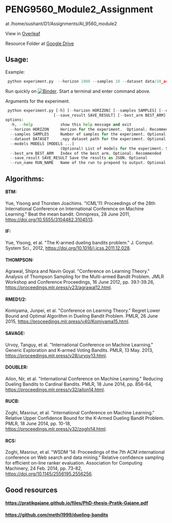 # PENG9560_Module2_Assignment


at /home/sushant/D1/Assignments/AI_9560_module2


View in [Overleaf](https://www.overleaf.com/read/bpqxdfxbsxds#deab8a)

Resource Folder at [Google Drive](https://drive.google.com/drive/u/0/folders/1ZamN8_n0ETlPOtv5ehjcDv1lExfxLtVT)

## Usage:
Example:
```python
 python experiment.py  --horizon 1000 --samples 10 --dataset data/10_art.npy  --best_arm 0   --save_result true --run_name run1  --models RMED1 IF BTM DOUBLER THOMPSON
```
Run quickly on [![Binder](https://mybinder.org/badge_logo.svg)](https://mybinder.org/v2/gh/SushantGautam/PENG9560_Module2_Assignment/HEAD). Start a terminal and enter command above.

Arguments for the experiment.

```python
 python experiment.py [-h] [--horizon HORIZON] [--samples SAMPLES] [--dataset DATASET] [--models MODELS [MODELS ...]]
                     [--save_result SAVE_RESULT] [--best_arm BEST_ARM] [--run_name RUN_NAME]
options:
  -h, --help            show this help message and exit
  --horizon HORIZON     Horizon for the experiment.  Optional; Recommended to set
  --samples SAMPLES     Number of samples for the experiment. Optional; Recommended to set
  --dataset DATASET     .npy dataset path for the experiment. Optional; Recommended to set
  --models MODELS [MODELS ...]
                        (Optional) List of models for the experiment. Sets all by default: RMED1  RMED2 IF BTM DOUBLER SAVAGE RUCB RCS THOMPSON
  --best_arm BEST_ARM   Index of the best arm. Optional; Recommended
  --save_result SAVE_RESULT Save the results as JSON. Optional
  --run_name RUN_NAME   Name of the run to prepend to output. Optional
```


## Algorithms:


#### BTM:
Yue, Yisong and Thorsten Joachims. "ICML'11: Proceedings of the 28th International Conference on International Conference on Machine Learning." Beat the mean bandit. Omnipress, 28 June 2011, https://doi.org/10.5555/3104482.3104513.

#### IF:
Yue, Yisong, et al. "The K-armed dueling bandits problem." J. Comput. System Sci., 2012, https://doi.org/10.1016/j.jcss.2011.12.028.

#### THOMPSON:
Agrawal, Shipra and Navin Goyal. "Conference on Learning Theory." Analysis of Thompson Sampling for the Multi-armed Bandit Problem. JMLR Workshop and Conference Proceedings, 16 June 2012, pp. 39.1-39.26, https://proceedings.mlr.press/v23/agrawal12.html.

#### RMED1/2:
Komiyama, Junpei, et al. "Conference on Learning Theory." Regret Lower Bound and Optimal Algorithm in Dueling Bandit Problem. PMLR, 26 June 2015, https://proceedings.mlr.press/v40/Komiyama15.html.

#### SAVAGE:
Urvoy, Tanguy, et al. "International Conference on Machine Learning." Generic Exploration and K-armed Voting Bandits. PMLR, 13 May. 2013, https://proceedings.mlr.press/v28/urvoy13.html.

#### DOUBLER:
Ailon, Nir, et al. "International Conference on Machine Learning." Reducing Dueling Bandits to Cardinal Bandits. PMLR, 18 June 2014, pp. 856-64, https://proceedings.mlr.press/v32/ailon14.html.

#### RUCB:
Zoghi, Masrour, et al. "International Conference on Machine Learning." Relative Upper Confidence Bound for the K-Armed Dueling Bandit Problem. PMLR, 18 June 2014, pp. 10-18, https://proceedings.mlr.press/v32/zoghi14.html.

#### RCS:
Zoghi, Masrour, et al. "WSDM '14: Proceedings of the 7th ACM international conference on Web search and data mining." Relative confidence sampling for efficient on-line ranker evaluation. Association for Computing Machinery, 24 Feb. 2014, pp. 73-82, https://doi.org/10.1145/2556195.2556256.


## Good resources
#### https://pratikgajane.github.io/files/PhD-thesis-Pratik-Gajane.pdf
#### https://github.com/methi1999/dueling-bandits
